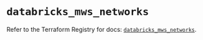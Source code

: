 # `databricks_mws_networks`

Refer to the Terraform Registry for docs: [`databricks_mws_networks`](https://registry.terraform.io/providers/databricks/databricks/1.87.1/docs/resources/mws_networks).
